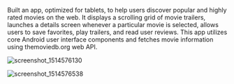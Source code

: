 Built an app, optimized for tablets, to help users discover popular and highly rated movies on the web. It displays a scrolling grid of movie trailers, launches a details screen whenever a particular movie is selected, allows users to save favorites, play trailers, and read user reviews. This app utilizes core Android user interface components and fetches movie information using themoviedb.org web API.

![screenshot_1514576130](https://user-images.githubusercontent.com/17700097/34446057-e345aa2c-ec9d-11e7-8e12-f4d9769a75c7.png)


![screenshot_1514576538](https://user-images.githubusercontent.com/17700097/34446090-19293424-ec9e-11e7-900a-3bf9f993f28b.png)
